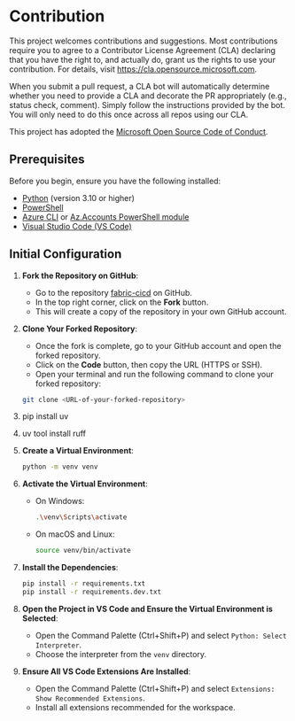 # Contribution

This project welcomes contributions and suggestions. Most contributions require you to agree to a
Contributor License Agreement (CLA) declaring that you have the right to, and actually do, grant us
the rights to use your contribution. For details, visit https://cla.opensource.microsoft.com.

When you submit a pull request, a CLA bot will automatically determine whether you need to provide
a CLA and decorate the PR appropriately (e.g., status check, comment). Simply follow the instructions
provided by the bot. You will only need to do this once across all repos using our CLA.

This project has adopted the [Microsoft Open Source Code of Conduct](https://opensource.microsoft.com/codeofconduct/).

## Prerequisites

Before you begin, ensure you have the following installed:

-   [Python](https://www.python.org/downloads/) (version 3.10 or higher)
-   [PowerShell](https://docs.microsoft.com/en-us/powershell/scripting/install/installing-powershell)
-   [Azure CLI](https://learn.microsoft.com/en-us/cli/azure/install-azure-cli-windows) or [Az.Accounts PowerShell module](https://www.powershellgallery.com/packages/Az.Accounts/2.2.3)
-   [Visual Studio Code (VS Code)](https://code.visualstudio.com/)

## Initial Configuration

1. **Fork the Repository on GitHub**:

    - Go to the repository [fabric-cicd](https://github.com/microsoft/fabric-cicd) on GitHub.
    - In the top right corner, click on the **Fork** button.
    - This will create a copy of the repository in your own GitHub account.

2. **Clone Your Forked Repository**:

    - Once the fork is complete, go to your GitHub account and open the forked repository.
    - Click on the **Code** button, then copy the URL (HTTPS or SSH).
    - Open your terminal and run the following command to clone your forked repository:

    ```sh
    git clone <URL-of-your-forked-repository>
    ```

3. pip install uv
4. uv tool install ruff

5. **Create a Virtual Environment**:

    ```sh
    python -m venv venv
    ```

6. **Activate the Virtual Environment**:

    - On Windows:

        ```sh
        .\venv\Scripts\activate
        ```

    - On macOS and Linux:

        ```sh
        source venv/bin/activate
        ```

7. **Install the Dependencies**:

    ```sh
    pip install -r requirements.txt
    pip install -r requirements.dev.txt
    ```

8. **Open the Project in VS Code and Ensure the Virtual Environment is Selected**:

    - Open the Command Palette (Ctrl+Shift+P) and select `Python: Select Interpreter`.
    - Choose the interpreter from the `venv` directory.

9. **Ensure All VS Code Extensions Are Installed**:

    - Open the Command Palette (Ctrl+Shift+P) and select `Extensions: Show Recommended Extensions`.
    - Install all extensions recommended for the workspace.
